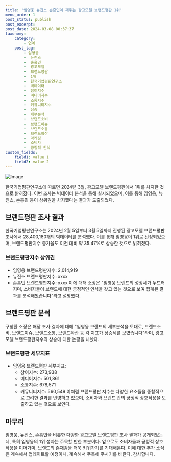 ```yaml
---
title: '임영웅 뉴진스 손흥민이 깨우는 광고모델 브랜드평판 1위'
menu_order: 1
post_status: publish
post_excerpt: 
post_date: 2024-03-08 00:37:37
taxonomy:
    category:
        - 연예
    post_tag:
        - 임영웅
        -  뉴진스
        -  손흥민
        -  광고모델
        -  브랜드평판
        -  1위
        -  한국기업평판연구소
        -  빅데이터
        -  참여지수
        -  미디어지수
        -  소통지수
        -  커뮤니티지수
        -  상승
        -  세부분석
        -  브랜드소비
        -  브랜드이슈
        -  브랜드소통
        -  브랜드확산
        -  마케팅
        -  소비자
        -  긍정적 인식
custom_fields:
    field1: value 1
    field2: value 2
---
```


![Image](https://ssl.pstatic.net/mimgnews/image/396/2024/03/05/0000669404_001_20240305163201549.jpg?type=w540)

한국기업평판연구소에 따르면 2024년 3월, 광고모델 브랜드평판에서 1위를 차지한 것으로 밝혀졌다. 이번 조사는 빅데이터 분석을 통해 실시되었으며, 이를 통해 임영웅, 뉴진스, 손흥민 등이 상위권을 차지했다는 결과가 도출되었다.
## 브랜드평판 조사 결과
한국기업평판연구소는 2024년 2월 5일부터 3월 5일까지 진행된 광고모델 브랜드평판 조사에서 28,400,180개의 빅데이터를 분석했다. 이를 통해 임영웅이 1위로 선정되었으며, 브랜드평판지수 증가율도 이전 대비 약 35.47%로 상승한 것으로 밝혀졌다.
### 브랜드평판지수 상위권
- 임영웅 브랜드평판지수: 2,014,919
- 뉴진스 브랜드평판지수: xxxx
- 손흥민 브랜드평판지수: xxxx
이에 대해 소장은 "임영웅 브랜드의 성장세가 두드러지며, 소비자들이 브랜드에 대한 긍정적인 인식을 갖고 있는 것으로 보여 집계된 결과를 분석해봤습니다"라고 설명했다.
## 브랜드평판 분석
구창환 소장은 해당 조사 결과에 대해 "임영웅 브랜드의 세부분석을 토대로, 브랜드소비, 브랜드이슈, 브랜드소통, 브랜드확산 등 각 지표가 상승세를 보였습니다"라며, 광고모델 브랜드평판지수의 상승에 대한 논평을 내놨다.
### 브랜드평판 세부지표
- 임영웅 브랜드평판 세부지표: 
  - 참여지수: 273,938
  - 미디어지수: 501,861
  - 소통지수: 678,571
  - 커뮤니티지수: 560,549
이처럼 브랜드평판 지수는 다양한 요소들을 종합적으로 고려한 결과를 반영하고 있으며, 소비자와 브랜드 간의 긍정적 상호작용을 도출하고 있는 것으로 보인다.
## 마무리
임영웅, 뉴진스, 손흥민을 비롯한 다양한 광고모델 브랜드평판 조사 결과가 공개되었는데, 특히 임영웅의 1위 성과는 주목할 만한 부분이다. 앞으로도 소비자들과 긍정적 상호작용을 이어가며, 브랜드의 존재감을 더욱 키워가기를 기대해본다. 이에 대한 추가 소식은 계속해서 업데이트할 예정이니, 계속해서 주목해 주시기를 바란다. 감사합니다.
